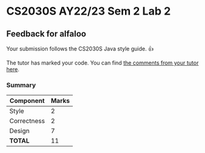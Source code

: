 # CS2030S AY22/23 Sem 2 Lab 2
## Feedback for alfaloo
Your submission follows the CS2030S Java style guide. :+1:

The tutor has marked your code. You can find [the comments from your tutor here](https://www.github.com/nus-cs2030s-2223-s2/lab2-alfaloo/commit/d0490d12c2eb7710f2da81644012075c6a90e60c).
### Summary

| Component | Marks |
|-----------|-------|
| Style | 2 |
| Correctness | 2 |
| Design | 7 |
| **TOTAL** | 11 |
